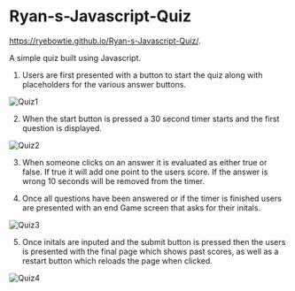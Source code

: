 # Ryan-s-Javascript-Quiz

https://ryebowtie.github.io/Ryan-s-Javascript-Quiz/.

A simple quiz built using Javascript.

1. Users are first presented with a button to start the quiz along with placeholders for the various answer buttons.

![Quiz1](https://user-images.githubusercontent.com/74829094/111487014-5c22ab80-870e-11eb-94b3-4ddba90f3584.png)

2. When the start button is pressed a 30 second timer starts and the first question is displayed. 

![Quiz2](https://user-images.githubusercontent.com/74829094/111487285-9a1fcf80-870e-11eb-83f6-1c8662dc2d67.png)

3. When someone clicks on an answer it is evaluated as either true or false. If true it will add one point to the users score. If the answer is wrong 10 seconds will be removed from the timer. 

4. Once all questions have been answered or if the timer is finished users are presented with an end Game screen that asks for their initals. 

![Quiz3](https://user-images.githubusercontent.com/74829094/111487618-e539e280-870e-11eb-8fef-87275e87bac7.png)

5. Once initals are inputed and the submit button is pressed then the users is presented with the final page which shows past scores, as well as a restart button which reloads the page when clicked. 

![Quiz4](https://user-images.githubusercontent.com/74829094/111487939-2af6ab00-870f-11eb-9a11-6ecc244adc2c.png)
